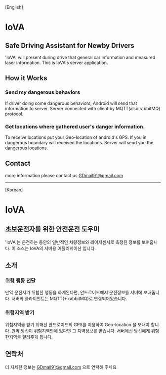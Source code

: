 [English]
# IoVA

## Safe Driving Assistant for Newby Drivers
'IoVA' will present during drive that general car information and measured laser information.
This is IoVA's server application.

## How it Works
### Send my dangerous behaviors
If driver doing some dangerous behaviors, Android will send that information to server.
Server connected with client by MQTT(also rabbitMQ) protocol.

### Get locations where gathered user's danger information.
To receive locations put your Geo-location of android's GPS.
If you in dangerous boundary will received the locations.
Server will send you the dangerous locations.

## Contact
more information please contact us GDmail91@gmail.com


* * *
[Korean]
# IoVA

## 초보운전자를 위한 안전운전 도우미
'IoVA'는 운전하는 동안의 일반적인 차량정보와 레이저센서로 측정된 정보를 보여줍니다.
이 소스는 IoVA의 서버용 어플리케이션 입니다.

## 소개
### 위험 행동 전달
만약 운전자가 위험한 행동을 하게된다면, 안드로이드에서 운전정보를 서버에 보내줍니다.
서버와 클라이언트는 MQTT(+ rabbitMQ)로 연결되어있습니다.

### 위험지역 받기
위험지역을 받기 위해선 안드로이드의 GPS를 이용하여 Geo-location 을 보내야 합니다.
만약 당신이 위험지역안에 있다면 그 지역정보를 받습니다.
서버에선 당신에게 위험한지역을 알려주게 됩니다.

## 연락처
더 자세한 정보는 GDmail91@gmail.com 으로 연락해 주세요
